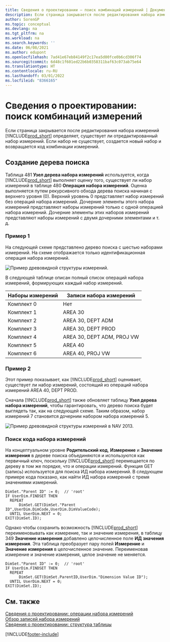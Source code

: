 ```yaml
---
title: Сведения о проектировании — поиск комбинаций измерений | Документация Майкрософт
description: Если страница закрывается после редактирования набора измерений Business Central определяет, существует ли отредактированный набор измерений. Если набор не существует, создается новый набор и возвращается код комбинации измерений.
author: SorenGP
ms.topic: conceptual
ms.devlang: na
ms.tgt_pltfrm: na
ms.workload: na
ms.search.keywords: ''
ms.date: 06/08/2021
ms.author: edupont
ms.openlocfilehash: 7ad41e67eb84149f2c17ea5d00fce0b6cd306f74
ms.sourcegitcommit: 6d48c1f601ed22b6b0358311baf63c073ab75e64
ms.translationtype: HT
ms.contentlocale: ru-RU
ms.lasthandoff: 03/01/2022
ms.locfileid: "8366165"
---
```

# <a name="design-details-searching-for-dimension-combinations"></a>Сведения о проектировании: поиск комбинаций измерений
Если страница закрывается после редактирования набора измерений [!INCLUDE[prod_short](includes/prod_short.md)] определяет, существует ли отредактированный набор измерений. Если набор не существует, создается новый набор и возвращается код комбинации измерений.  

## <a name="building-search-tree"></a>Создание дерева поиска  
 Таблица 481 **Узел дерева набора измерений** используется, когда [!INCLUDE[prod_short](includes/prod_short.md)] выполняет оценку того, существует ли набор измерений в таблице 480 **Операция набора измерений**. Оценка выполняется путем рекурсивного обхода дерева поиска начиная с верхнего уровня (0). Верхний уровень 0 представляет набор измерений без операций набора измерений. Дочерние элементы этого набора измерений представляют наборы измерений только с одной операцией набора измерений. Дочерние элементы этих наборов измерений представляют наборы измерений с двумя дочерними элементами и т. д.  

### <a name="example-1"></a>Пример 1  
 На следующей схеме представлено дерево поиска с шестью наборами измерений. На схеме отображается только идентификационная операция набора измерений.  

 ![Пример древовидной структуры измерений.](media/nav2013_dimension_tree.png "Пример древовидной структуры измерений")  

 В следующей таблице описан полный список операций набора измерений, формирующих каждый набор измерений.  

|Наборы измерений|Записи набора измерений|  
|--------------------|---------------------------|  
|Комплект 0|Нет|  
|Комплект 1|AREA 30|  
|Комплект 2|AREA 30, DEPT ADM|  
|Комплект 3|AREA 30, DEPT PROD|  
|Комплект 4|AREA 30, DEPT ADM, PROJ VW|  
|Комплект 5|AREA 40|  
|Комплект 6|AREA 40, PROJ VW|  

### <a name="example-2"></a>Пример 2  
 Этот пример показывает, как [!INCLUDE[prod_short](includes/prod_short.md)] оценивает, существует ли набор измерений, состоящий из операций набора измерений AREA 40, DEPT PROD.  

 Сначала [!INCLUDE[prod_short](includes/prod_short.md)] также обновляет таблицу **Узел дерева набора измерений**, чтобы гарантировать, что дерево поиска будет выглядеть так, как на следующей схеме. Таким образом, набор измерений 7 становится дочерним набором набора измерений 5.  

 ![Пример древовидной структуры измерений в NAV 2013.](media/nav2013_dimension_tree_example2.png "Пример древовидной структуры измерений в NAV 2013")  

### <a name="finding-dimension-set-id"></a>Поиск кода набора измерений  
 На концептуальном уровне **Родительский код**, **Измерение** и **Значение измерения** в дереве поиска объединяются и используются как первичный ключ, поскольку [!INCLUDE[prod_short](includes/prod_short.md)] перемещается по дереву в том же порядке, что и операции измерений. Функция GET (запись) используется для поиска ИД набора измерений. В следующем примере кода показано, как найти ИД набора измерений с тремя значениями измерений.  

```  
DimSet."Parent ID" := 0;  // 'root'  
IF UserDim.FINDSET THEN  
  REPEAT  
      DimSet.GET(DimSet."Parent ID",UserDim.DimCode,UserDim.DimValueCode);  
  UNTIL UserDim.NEXT = 0;  
EXIT(DimSet.ID);  

```  

Однако чтобы сохранить возможность [!INCLUDE[prod_short](includes/prod_short.md)] переименовывать как измерение, так и значение измерения, в таблицу 349 **Значение измерения** добавлено целочисленное поле **ИД значения измерения**. Эта таблица преобразует пару полей **Измерение** и **Значение измерения** в целочисленное значение. Переименовав измерение и значение измерения, целое значение не меняется.  

```  
DimSet."Parent ID" := 0;  // 'root'  
IF UserDim.FINDSET THEN  
  REPEAT  
      DimSet.GET(DimSet.ParentID,UserDim."Dimension Value ID");  
  UNTIL UserDim.NEXT = 0;  
EXIT(DimSet.ID);  

```  

## <a name="see-also"></a>См. также
    
 [Сведения о проектировании: операции набора измерений](/dynamics365/business-central/design-details-dimension-set-entries-overview)   
 [Обзор записей набора измерений](design-details-dimension-set-entries-overview.md)   
 [Сведения о проектировании: структура таблицы](design-details-table-structure.md)   
 


[!INCLUDE[footer-include](includes/footer-banner.md)]